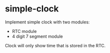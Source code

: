 # simple-clock

Implement simple clock with two modules:
  - RTC module
  - 4 digit 7 segment module

Clock will only show time that is stored in the RTC.
